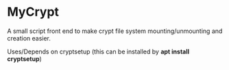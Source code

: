 # MyCrypt

A small script front end to make crypt file system mounting/unmounting and creation easier.

Uses/Depends on cryptsetup (this can be installed by **apt install cryptsetup**)


